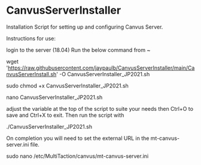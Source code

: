 # CanvusServerInstaller
Installation Script for setting up and configuring Canvus Server.

Instructions for use:


login to the server (18.04)
Run the below command from ~

wget  'https://raw.githubusercontent.com/jaypaulb/CanvusServerInstaller/main/CanvusServerInstall.sh' -O CanvusServerInstaller_JP2021.sh

sudo chmod +x CanvusServerInstaller_JP2021.sh

nano CanvusServerInstaller_JP2021.sh

adjust the variable at the top of the script to suite your needs then Ctrl+O to save and Ctrl+X to exit.
Then run the script with

./CanvusServerInstaller_JP2021.sh

On completion you will need to set the external URL in the mt-canvus-server.ini file.

sudo nano /etc/MultiTaction/canvus/mt-canvus-server.ini
